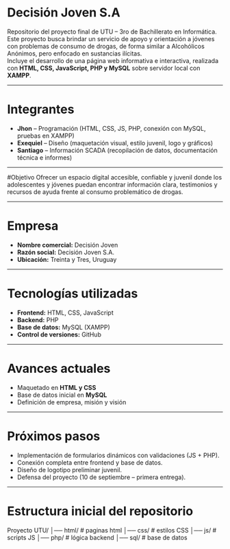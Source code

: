 # Decisión Joven S.A

Repositorio del proyecto final de UTU – 3ro de Bachillerato en Informática.  
Este proyecto busca brindar un servicio de apoyo y orientación a jóvenes con problemas de consumo de drogas, de forma similar a Alcohólicos Anónimos, pero enfocado en sustancias ilícitas.  
Incluye el desarrollo de una página web informativa e interactiva, realizada con **HTML, CSS, JavaScript, PHP y MySQL** sobre servidor local con **XAMPP**.

-----------------------------------------------------------------------------------------------------------------------------------------------------------------------

# Integrantes
- **Jhon** – Programación (HTML, CSS, JS, PHP, conexión con MySQL, pruebas en XAMPP)  
- **Exequiel** – Diseño (maquetación visual, estilo juvenil, logo y gráficos)  
- **Santiago** – Información SCADA (recopilación de datos, documentación técnica e informes)  

-----------------------------------------------------------------------------------------------------------------------------------------------------------------------

#Objetivo
Ofrecer un espacio digital accesible, confiable y juvenil donde los adolescentes y jóvenes puedan encontrar información clara, testimonios y recursos de ayuda frente al consumo problemático de drogas.

-----------------------------------------------------------------------------------------------------------------------------------------------------------------------

# Empresa
- **Nombre comercial:** Decisión Joven  
- **Razón social:** Decisión Joven S.A.  
- **Ubicación:** Treinta y Tres, Uruguay  

-----------------------------------------------------------------------------------------------------------------------------------------------------------------------

# Tecnologías utilizadas
- **Frontend:** HTML, CSS, JavaScript  
- **Backend:** PHP  
- **Base de datos:** MySQL (XAMPP)  
- **Control de versiones:** GitHub  

-----------------------------------------------------------------------------------------------------------------------------------------------------------------------

# Avances actuales
- Maquetado en **HTML y CSS**  
- Base de datos inicial en **MySQL**  
- Definición de empresa, misión y visión   

-----------------------------------------------------------------------------------------------------------------------------------------------------------------------

# Próximos pasos
- Implementación de formularios dinámicos con validaciones (JS + PHP).  
- Conexión completa entre frontend y base de datos.  
- Diseño de logotipo preliminar juvenil.  
- Defensa del proyecto (10 de septiembre – primera entrega).  

-----------------------------------------------------------------------------------------------------------------------------------------------------------------------

# Estructura inicial del repositorio
Proyecto UTU/
│── html/ # paginas html
│── css/ # estilos CSS
│── js/ # scripts JS
│── php/ # lógica backend
│── sql/ # base de datos
